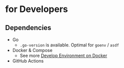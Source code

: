 # for Developers

## Dependencies

- Go
  - `.go-version` is available. Optimal for `goenv` / `asdf`
- Docker & Compose
  - See more [Develop Environment on Docker](./docker.md)
- GitHub Actions
